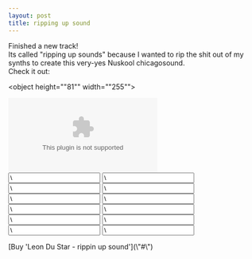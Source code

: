 ```yaml
---
layout: post
title: ripping up sound
---
```

Finished a new track!  
Its called \"ripping up sounds\" because I wanted to rip the shit out of my synths to create this very-yes Nuskool chicagosound.  
Check it out:  
  

<object height="\"81\"" width="\"255\"">
<param name="\"movie\"" value="\"http://player.soundcloud.com/player.swf?url=http%3A%2F%2Fapi.soundcloud.com%2Ftracks%2F9363199\"">
</param>
<param name="\"allowscriptaccess\"" value="\"always\"">
</param>
<embed allowscriptaccess="\"always\"" height="\"81\"" src="\"http://player.soundcloud.com/player.swf?url=http%3A%2F%2Fapi.soundcloud.com%2Ftracks%2F9363199\"" type="\"application/x-shockwave-flash\"" width="\"255\"">
</embed>
</object>
<span>  

</span>


<form action="\"https://www.paypal.com/cgi-bin/webscr\"" id="\"leon-du-star---rippin-up-sound\"" method="\"post\"" style="\"\"">
<input name="\"custom\"" type="\"hidden\"" value="\"3\"">
</input>
<input name="\"cmd\"" type="\"hidden\"" value="\"_xclick\"">
</input>
<input du="" name="\"item_name\"" rippin="" sound="" star="" type="\"hidden\"" up="" value="\"Leon">
</input>
<input name="\"business\"" type="\"hidden\"" value="\"info@leondustar.nl\"">
</input>
<input name="\"notify_url\"" type="\"hidden\"" value="\"http://www.leondustar.nl/paypal\"">
</input>
<input name="\"return\"" type="\"hidden\"" value="\"http://www.leondustar.nl/payment-succes\"">
</input>
<input name="\"return_url\"" type="\"hidden\"" value="\"http://www.leondustar.nl/payment-succes\"">
</input>
<input name="\"cancel_return\"" type="\"hidden\"" value="\"http://www.leondustar.nl/payment-cancel\"">
</input>
<input name="\"mc_currency\"" type="\"hidden\"" value="\"USD\"">
</input>
<input name="\"mc_gross\"" type="\"hidden\"" value="\"2.50\"">
</input>
<input name="\"amount\"" type="\"hidden\"" value="\"2.50\"">
</input>
<input name="\"rm\"" type="\"hidden\"" value="\"2\"">
</input>
</form>[Buy 'Leon Du Star - rippin up sound'](\"#\")